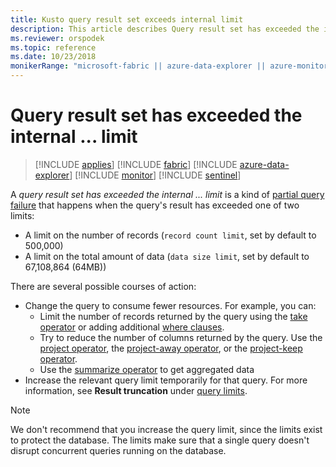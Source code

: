 ```yaml
---
title: Kusto query result set exceeds internal limit
description: This article describes Query result set has exceeded the internal.
ms.reviewer: orspodek
ms.topic: reference
ms.date: 10/23/2018
monikerRange: "microsoft-fabric || azure-data-explorer || azure-monitor || microsoft-sentinel"
---
```

# Query result set has exceeded the internal ... limit

> [!INCLUDE [applies](../includes/applies-to-version/applies.md)] [!INCLUDE [fabric](../includes/applies-to-version/fabric.md)] [!INCLUDE [azure-data-explorer](../includes/applies-to-version/azure-data-explorer.md)] [!INCLUDE [monitor](../includes/applies-to-version/monitor.md)] [!INCLUDE [sentinel](../includes/applies-to-version/sentinel.md)] 


A *query result set has exceeded the internal ... limit* is a kind of
[partial query failure](partial-query-failures.md) that happens when the
query's result has exceeded one of two limits:

* A limit on the number of records (`record count limit`, set by default to
  500,000)
* A limit on the total amount of data (`data size limit`, set by default
to  67,108,864 (64MB))

There are several possible courses of action:

* Change the query to consume fewer resources. For example, you can:
  * Limit the number of records returned by the query using the [take operator](../query/take-operator.md) or adding additional [where clauses](../query/where-operator.md).
  * Try to reduce the number of columns returned by the query. Use the [project operator](../query/project-operator.md), the [project-away operator](../query/project-away-operator.md), or the [project-keep operator](../query/project-keep-operator.md).
  * Use the [summarize operator](../query/summarize-operator.md) to get aggregated data
* Increase the relevant query limit temporarily for that query. For more information, see **Result truncation** under [query limits](query-limits.md).

 > [!NOTE]
 > We don't recommend that you increase the query limit, since the limits exist to protect the database. The limits make sure that a single query doesn't disrupt concurrent queries running on the database.
